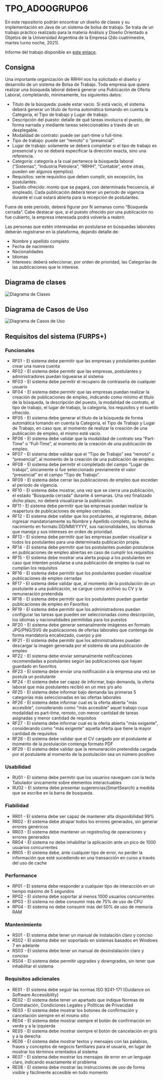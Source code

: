 # TPO_ADOOGRUPO6
En este repositorio podrán encontrar un diseño de clases y su implementación en Java de un sistema de bolsa de trabajo. 
Se trata de un trabajo práctico realizado para la materia Análisis y Diseño Orientado a Objetos de la Universidad Argentina de la Empresa (2do cuatrimestre, martes turno noche, 2021).

Informe del trabajo disponible en [este enlace](https://drive.google.com/file/d/1FpfMrwipkdirWVwXdzCBq-Aegb2983-z/view?usp=sharing).

## Consigna
Una  importante  organización  de  RRHH  nos  ha  solicitado  el  diseño  y desarrollo de un sistema de Bolsa de Trabajo.
Toda empresa que quiera realizar una búsqueda laboral deberá generar una Publicación de Oferta Laboral, completando, mínimamente, los siguientes datos:

- Título de la búsqueda: puede estar vacío. Si está vacío, el sistema deberá generar un título de forma automática tomando en cuenta la Categoría, el Tipo de trabajo y Lugar de trabajo. 
- Descripción del puesto: detalle de qué tareas involucra el puesto, de forma narrada y mediante tareas seleccionables a través de un desplegable.
- Modalidad de contrato: puede ser part-time o full-time.
- Tipo de trabajo: puede ser “remoto” o “presencial”. 
- Lugar de trabajo: solamente se deberá completar si el tipo de trabajo es presencial y no se deberá especificar la dirección exacta, sino una referencia.
- Categoría:  categoría  a  la  cual  pertenece  la  búsqueda  laboral  (“Sistemas”,  “Industria  Petrolera”, “RRHH”, “Contable”, entre otras, pueden ser algunos ejemplos).
- Requisitos: serie requisitos que deben cumplir, sin excepción, los postulantes.
- Sueldo ofrecido: monto que se pagará, con determinada frecuencia, al empleado. Cada publicación deberá tener un periodo de vigencia durante el cual estará abierta para la recepción de postulantes.

Fuera de este periodo, deberá figurar por N semanas como “Búsqueda cerrada”. Cabe destacar que, si el puesto ofrecido por una publicación no fue cubierto, la empresa interesada podrá volverla a reabrir.

Las  personas  que  estén  interesadas  en  postularse  en  búsquedas  laborales  deberán  registrarse  en  la plataforma, dejando detalle de:

- Nombre y apellido completo
- Fecha de nacimiento
- Nacionalidades
- Idiomas
- Intereses:  deberá  seleccionar,  por  orden  de  prioridad,  las  Categorías  de  las  publicaciones  que  le interese.

## Diagrama de clases
![Diagrama de Clases](static/diagramaClases.png)

## Diagrama de Casos de Uso
![Diagrama de Casos de Uso](static/diagramaCasosUso.PNG)

## Requisitos del sistema (FURPS+)
### Funcionales
- RF01 - El sistema debe permitir que las empresas y postulantes puedan crear una nueva cuenta
- RF02 - El sistema debe permitir que las empresas, postulantes y administradores puedan loguearse al sistema
- RF03 - El sistema debe permitir el recupero de contraseña de cualquier usuario
- RF04 - El sistema debe permitir que las empresas puedan realizar la creación de publicaciones de empleo, indicando como mínimo el título de la búsqueda, la descripción del puesto, la modalidad de contrato, el tipo de trabajo, el lugar de trabajo, la categoría, los requisitos y el sueldo ofrecido.
- RF05 - El sistema debe generar el título de la búsqueda de forma automática tomando en cuenta la Categoría, el Tipo de Trabajo y Lugar de Trabajo, en caso que, al momento de realizar la creación de una publicación de empleo, el mismo esté vacío.
- RF06 - El sistema debe validar que la modalidad de contrato sea “Part-Time” o “Full-Time”, al momento de la creación de una publicación de empleo.
- RF07 - El sistema debe validar que el “Tipo de Trabajo” sea “remoto” o “presencial”, al momento de la creación de una publicación de empleo.
- RF08 - El sistema debe permitir el completado del campo “Lugar de trabajo”, únicamente si fue seleccionado previamente el valor “presencial” en el campo “Tipo de Trabajo”.
- RF09 - El sistema debe cerrar las publicaciones de empleo que excedan el periodo de vigencia.
- RF10 - El sistema debe mostrar, una vez que se cierra una publicación, el estado “Búsqueda cerrada” durante 4 semanas. Una vez finalizado dicho plazo, no deberá visualizarse la publicación.
- RF11 - El sistema debe permitir que las empresas puedan realizar la reapertura de publicaciones de empleo cerradas.
- RF12 - El sistema debe validar que los postulantes, al registrarse, deban ingresar mandatoriamente su Nombre y Apellido completo, su fecha de nacimiento en formato DD/MM/YYYY, sus nacionalidades, los idiomas que maneja y sus intereses en orden de prioridad.
- RF13 - El sistema debe permitir que las empresas puedan visualizar a todos los postulantes para una determinada publicación propia.
- RF14 - El sistema debe permitir que los postulantes puedan postularse en publicaciones de empleo abiertas en caso de cumplir los requisitos
- RF15 - El sistema debe mostrar una alerta popup a los postulantes en caso que intenten postularse a una publicación de empleo la cual no cumplan los requisitos
- RF16 - El sistema debe permitir que los postulantes puedan visualizar publicaciones de empleo cerradas
- RF17 - El sistema debe validar que, al momento de la postulación de un postulante a una publicación, se cargue como archivo su CV y la remuneración pretendida
- RF18 - El sistema debe permitir que los postulantes puedan guardar publicaciones de empleo en Favoritos
- RF19 - El sistema debe permitir que los administradores puedan configurar las tareas que pueden ser seleccionadas como descripción, los idiomas y nacionalidades permitidas para los puestos
- RF20 - El sistema debe generar semanalmente  imágenes en formato JPG/PNG/SVG de publicaciones de ofertas laborales que contenga de forma mandatoria encabezado, cuerpo y pie
- RF21 - El sistema debe permitir que los administradores puedan descargar la imagen generada por el sistema de una publicación de empleo
- RF22 - El sistema debe enviar semanalmente notificaciones recomendadas a postulantes según las publicaciones que hayan guardado en favoritos
- RF23 - El sistema debe enviar una notificación a la empresa una vez se postula un postulante
- RF24 - El sistema debe ser capaz de informar, bajo demanda, la oferta laboral que más postulantes recibió en un mes y/o año
- RF25 - El sistema debe informar bajo demanda las primeras 5 categorías más seleccionadas en las ofertas laborales
- RF26 - El sistema debe informar cual es la oferta abierta "más accesible", considerando como "más accesible" aquel trabajo cuya modalidad es part-time, remoto, con menor cantidad de tareas asignadas y menor cantidad de requisitos
- RF27 - El sistema debe informar cual es la oferta abierta "más exigente", considerando como "más exigente" aquella oferta que tiene la mayor cantidad de requisitos
- RF28 - El sistema debe validar que el CV cargado por el postulante al momento de la postulación contenga formato PDF    
- RF29 - El sistema debe validar que la remuneración pretendida cargada por el postulante al momento de la postulación sea un número positivo
### Usabilidad
- RU01 - El sistema debe permitir que los usuarios naveguen con la tecla Tabulador únicamente sobre elementos interactuables
- RU02 - El sistema debe presentar sugerencias(SmartSearch) a medida que se escribe en la barra de busqueda.
### Fiabilidad
- RR01 - El sistema debe ser capaz de mantener alta disponibilidad 99%
- RR02 - El sistema debe atrapar todos los errores generados, sin generar errores genéricos
- RR03 - El sistema debe mantener un registro/log de operaciones y errores generados
- RR04 - El sistema no debe inhabilitar la aplicación ante un pico de 1000 usuarios concurrentes
- RR05 - El sistema debe, ante cualquier tipo de error, no perder la información que esté sucediendo en una transacción en curso a través del uso de cache
### Performance
- RP01 - El sistema debe responder a cualquier tipo de interacción en un tiempo máximo de 5 segundos
- RP02 - El sistema debe soportar al menos 1000 usuarios concurrentes
- RP03 - El sistema no debe consumir más de 75% de uso de CPU
- RP04 - El sistema no debe consumir más del 50% de uso de memoria RAM
### Mantenimiento
- RS01 - El sistema debe tener un manual de instalación claro y conciso
- RS02 - El sistema debe ser soportado en sistemas basados en Windows 7 en adelante
- RS03 - El sistema debe tener un manual de desinstalación claro y conciso
- RS04 - El sistema debe permitir upgrades y downgrades, sin tener que inhabilitar el sistema
### Requisitos adicionales
- RE01 - El sistema debe seguir las normas ISO 9241-171 (Guidance on Software Accessibility)
- RE02 - El sistema debe tener un apartado que indique Normas de Contratación, Condiciones Legales y Políticas de Privacidad
- RE03 - El sistema debe mostrar los botones de confirmación y cancelación siempre en el mismo sitio
- RE04 - El sistema debe mostrar siempre el botón de confirmación en verde y a la izquierda
- RE05 - El sistema debe mostrar siempre el botón de cancelación en gris y a la derecha
- RE06 - El sistema debe mostrar textos y mensajes con las palabras, frases y conceptos de negocio familiares para el usuario, en lugar de mostrar los términos orientados al sistema
- RE07 - El sistema debe mostrar los mensajes de error en un lenguaje claro, indicando exactamente el problema
- RE08 - El sistema debe mostrar las instrucciones de uso de forma visible y fácilmente accesible en todo momento
